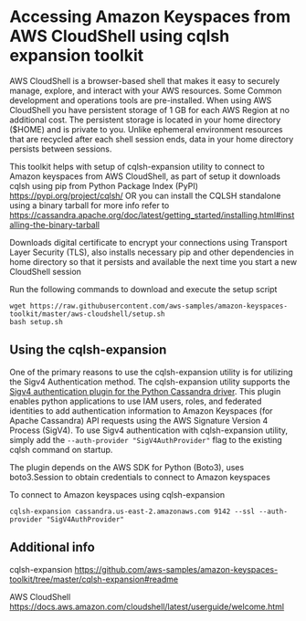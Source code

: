 # Accessing Amazon Keyspaces from AWS CloudShell using cqlsh expansion toolkit

AWS CloudShell is a browser-based shell that makes it easy to securely manage, explore, and interact with your AWS resources. Some Common development and operations tools are pre-installed. When using AWS CloudShell you have persistent storage of 1 GB for each AWS Region at no additional cost. The persistent storage is located in your home directory ($HOME) and is private to you. Unlike ephemeral environment resources that are recycled after each shell session ends, data in your home directory persists between sessions.

This toolkit helps with setup of cqlsh-expansion utility to connect to Amazon keyspaces from AWS CloudShell, as part of setup it downloads cqlsh using pip from Python Package Index (PyPI) https://pypi.org/project/cqlsh/
OR you can install the CQLSH standalone using a binary tarball for more info refer to https://cassandra.apache.org/doc/latest/getting_started/installing.html#installing-the-binary-tarball

Downloads digital certificate to encrypt your connections using Transport Layer Security (TLS), also installs necessary pip and other dependencies in home directory so that it persists and available the next time you start a new CloudShell session

Run the following commands to download and execute the setup script
 ```
 wget https://raw.githubusercontent.com/aws-samples/amazon-keyspaces-toolkit/master/aws-cloudshell/setup.sh
 bash setup.sh
 ```
## Using the cqlsh-expansion
One of the primary reasons to use the cqlsh-expansion utility is for utilizing the Sigv4 Authentication method. The cqlsh-expansion utility supports the [Sigv4 authentication plugin for the Python Cassandra driver](https://github.com/aws/aws-sigv4-auth-cassandra-python-driver-plugin). This plugin enables python applications to use IAM users, roles, and federated identities to add authentication information to Amazon Keyspaces (for Apache Cassandra) API requests using the AWS Signature Version 4 Process (SigV4). To use Sigv4 authentication with cqlsh-expansion utility, simply add the `--auth-provider "SigV4AuthProvider"` flag to the existing cqlsh command on startup.

The plugin depends on the AWS SDK for Python (Boto3), uses boto3.Session to obtain credentials to connect to Amazon keyspaces

To connect to Amazon keyspaces using cqlsh-expansion

``` cqlsh-expansion cassandra.us-east-2.amazonaws.com 9142 --ssl --auth-provider "SigV4AuthProvider" ```

## Additional info
cqlsh-expansion https://github.com/aws-samples/amazon-keyspaces-toolkit/tree/master/cqlsh-expansion#readme

AWS CloudShell https://docs.aws.amazon.com/cloudshell/latest/userguide/welcome.html

